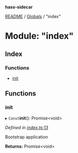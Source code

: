 **hass-sidecar**

[README](../README.md) / [Globals](../globals.md) / "index"

# Module: "index"

## Index

### Functions

* [init](_index_.md#init)

## Functions

### init

▸ `Const`**init**(): Promise\<void>

*Defined in [index.ts:13](https://github.com/danitetus/hass-sidecar/blob/d952827/src/index.ts#L13)*

Bootstrap application

**Returns:** Promise\<void>
